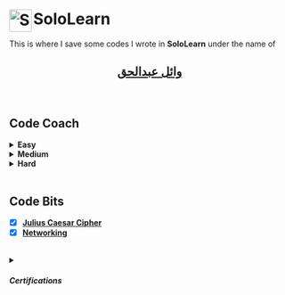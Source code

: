 <h1>
<img align="left" width="40" height="40" src="https://www.sololearn.com/Images/favicon.ico" alt="SoloLearn icon">
SoloLearn
</h1>


This is where I save some codes I wrote in **SoloLearn** under the name of

## [<p dir="rtl" align="center">وائل عبدالحق</p>](https://www.sololearn.com/Profile/7286114/)

<br/>

## Code Coach
<details> 
<summary><b>Easy</b></summary>

 Code Coach | Solution | Description
 -- | -- | --
[**Popsicles**](/Popsicles) | [C](/Popsicles/Popsicles.c) <br/><br/> [C++](/Popsicles/Popsicles.cpp) <br/><br/> [C#](Popsicles/Popsicles.cs) <br/><br/> [Java](Popsicles/Popsicles.java) <br/><br/> [Python](Popsicles/Popsicles.py) | You can give the popsicles to the brothers and sisters because they would each get the same amount
[**Halloween Candy**](/Halloween_Candy) | [C](/Halloween_Candy/Halloween_Candy.c) <br/><br/> [C++](/Halloween_Candy/Halloween_Candy.cpp) <br/><br/> [C#](/Halloween_Candy/Halloween_Candy.cs) <br/><br/> [Java](/Halloween_Candy/Halloween_Candy.java) <br/><br/> [Python](/Halloween_Candy/Halloween_Candy.py) | If you visited four houses, one would be candy, two would be dollars, and one would be a toothbrush
[**Fruit Bowl**](/Fruit_Bowl) | [C](/Fruit_Bowl/Fruit_Bowl.c) <br/><br/> [C++](/Fruit_Bowl/Fruit_Bowl.cpp) <br/><br/> [C#](/Fruit_Bowl/Fruit_Bowl.cs) <br/><br/> [Java](/Fruit_Bowl/Fruit_Bowl.java) <br/><br/> [Python](/Fruit_Bowl/Fruit_Bowl.py) | Calculate number of pies that you can make with the apples that are in your bowl given to total amount of fruit in the bowl
[**Cheer Creator**](/Cheer_Creator) | [C](/Cheer_Creator/Cheer_Creator.c) <br/><br/> [C++](/Cheer_Creator/Cheer_Creator.cpp) <br/><br/> [C#](/Cheer_Creator/Cheer_Creator.cs) <br/><br/> [Java](/Cheer_Creator/Cheer_Creator.java) <br/><br/> [Python](/Cheer_Creator/Cheer_Creator.py) | If your team gains 3 yards you would cheer 'Ra!' three times for that play
[**Skee-Ball**](/Skee-Ball) | [C](/Skee-Ball/Skee-Ball.c) <br/><br/> [C++](/Skee-Ball/Skee-Ball.cpp) <br/><br/> [C#](/Skee-Ball/Skee-Ball.cs) <br/><br/> [Java](/Skee-Ball/Skee-Ball.java) <br/><br/> [Python](/Skee-Ball/Skee-Ball.py) | Is points enough to buy the squirt gun at a price of 40 tickets
[**Paint Costs**](/Paint_Costs) | [C](/Paint_Costs/Paint_Costs.c) <br/><br/> [C++](/Paint_Costs/Paint_Costs.cpp) <br/><br/> [C#](/Paint_Costs/Paint_Costs.cs) <br/><br/> [Java](/Paint_Costs/Paint_Costs.java) <br/><br/> [Python](/Paint_Costs/Paint_Costs.py) | Calculate the total cost then rounded up to the nearest whole number
[**Argentina**](/Argentina) | [C](/Argentina/Argentina.c) <br/><br/> [C++](/Argentina/Argentina.cpp) <br/><br/> [C#](/Argentina/Argentina.cs) <br/><br/> [Java](/Argentina/Argentina.java) <br/><br/> [Python](/Argentina/Argentina.py) | Convert currency and tell which one is lower after conversion
[**Gotham City**](/Gotham_City) | [C](/Gotham_City/Gotham_City.c) <br/><br/> [C++](/Gotham_City/Gotham_City.cpp) <br/><br/> [C#](/Gotham_City/Gotham_City.cs) <br/><br/> [Java](/Gotham_City/Gotham_City.java) <br/><br/> [Python](/Gotham_City/Gotham_City.py) | If there are 7 criminals, you and **Batman** should handle this situation together
[**Hovercraft**](/Hovercraft) | [C](/Hovercraft/Hovercraft.c) <br/><br/> [C++](/Hovercraft/Hovercraft.cpp) <br/><br/> [C#](/Hovercraft/Hovercraft.cs) <br/><br/> [Java](/Hovercraft/Hovercraft.java) <br/><br/> [Python](/Hovercraft/Hovercraft.py) | Determine whether or not you made a profit
[**Jungle Camping**](/Jungle_Camping) | [C](/Jungle_Camping/Jungle_Camping.c) <br/><br/> [C++](/Jungle_Camping/Jungle_Camping.cpp) <br/><br/> [C#](/Jungle_Camping/Jungle_Camping.cs) <br/><br/> [Java](/Jungle_Camping/Jungle_Camping.java) <br/><br/> [Python](/Jungle_Camping/Jungle_Camping.py) | Based on the noise they make, determine which animals they are
[**Extra-Terrestrials**](/Extra-Terrestrials) | [C](/Extra-Terrestrials/Extra-Terrestrials.c) <br/><br/> [C++](/Extra-Terrestrials/Extra-Terrestrials.cpp) <br/><br/> [C#](/Extra-Terrestrials/Extra-Terrestrials.cs) <br/><br/> [Java](/Extra-Terrestrials/Extra-Terrestrials.java) <br/><br/> [Python](/Extra-Terrestrials/Extra-Terrestrials.py) | If you flip howdy backwards you get ydwoh

[**Go up**](#Code-Coach)
</details>


<details>
<summary><b>Medium</b></summary>

 Code Coach | Solution | Description
 -- | -- | --
[**Pig Latin**](/Pig_Latin) | [C](/Pig_Latin/Pig_Latin.c) <br/><br/> [C++](/Pig_Latin/Pig_Latin.cpp) <br/><br/> [C#](/Pig_Latin/Pig_Latin.cs) <br/><br/> [Java](/Pig_Latin/Pig_Latin.java) <br/><br/> [Python](/Pig_Latin/Pig_Latin.py) | Take the first letter of<br/> each word and put it on the end, then you add 'ay' to the end of that. ("road" = "oadray")
[**Deja Vu**](/Deja_Vu) | [C](/Deja_Vu/Deja_Vu.c) <br/><br/> [C++](/Deja_Vu/Deja_Vu.cpp) <br/><br/> [C#](/Deja_Vu/Deja_Vu.cs) <br/><br/> [Java](/Deja_Vu/Deja_Vu.java) <br/><br/> [Python](/Deja_Vu/Deja_Vu.py) | You want to know if you ever typed the same letter twice, or if they are all unique letters 
[**The Spy Life**](/The_Spy_Life) | [C](/The_Spy_Life/The_Spy_Life.c) <br/><br/> [C++](/The_Spy_Life/The_Spy_Life.cpp) <br/><br/> [C#](/The_Spy_Life/The_Spy_Life.cs) <br/><br/> [Java](/The_Spy_Life/The_Spy_Life.java) <br/><br/> [Python](/The_Spy_Life/The_Spy_Life.py) | Remove everything that isn't a letter or space from the original message and flip it around
[**Symbols**](/Symbols) | [C](/Symbols/Symbols.c) <br/><br/> [C++](/Symbols/Symbols.cpp) <br/><br/> [C#](/Symbols/Symbols.cs) <br/><br/> [Java](/Symbols/Symbols.java) <br/><br/> [Python](/Symbols/Symbols.py) | Remove all symbols
[**That's odd...**](/odd) | [C](/odd/odd.c) <br/><br/> [C++](/odd/odd.cpp) <br/><br/> [C#](/odd/odd.cs) <br/><br/> [Java](/odd/odd.java) <br/><br/> [Python](/odd/odd.py) | Find the sum of all even integers in a list of numbers
[**No Numerals**](/No_Numerals) | [C](/No_Numerals/No_Numerals.c) <br/><br/> [C++](/No_Numerals/No_Numerals.cpp) <br/><br/> [C#](/No_Numerals/No_Numerals.cs) <br/><br/> [Java](/No_Numerals/No_Numerals.java) <br/><br/> [Python](/No_Numerals/No_Numerals.py) | Write the name of each number instead of using the numeral
[**Secret Message**](/Secret_Message) | [C](/Secret_Message/Secret_Message.c) <br/><br/> [C++](/Secret_Message/Secret_Message.cpp) <br/><br/> [C#](/Secret_Message/Secret_Message.cs) <br/><br/> [Java](/Secret_Message/Secret_Message.java) <br/><br/> [Python](/Secret_Message/Secret_Message.py) | Replace each letter with<br/> the corresponding letter in a backwards version of the alphabet
[**Military Time**](/Military_Time) | [C](/Military_Time/Military_Time.c) <br/><br/> [C++](/Military_Time/Military_Time.cpp) <br/><br/> [C#](/Military_Time/Military_Time.cs) <br/><br/> [Java](/Military_Time/Military_Time.java) <br/><br/> [Python](/Military_Time/Military_Time.py) | Convert from a 12 hour clock to<br/> a 24 hour clock
[**Average Word Length**](/AWL) | [C](/AWL/AWL.c) <br/><br/> [C++](/AWL/AWL.cpp) <br/><br/> [C#](/AWL/AWL.cs) <br/><br/> [Java](/AWL/AWL.java) <br/><br/> [Python](/AWL/AWL.py) | Find out the average length of words
[**YouTube Link Finder**](/YLF) | [C](/YLF/YLF.c) <br/><br/> [C++](/YLF/YLF.cpp) <br/><br/> [C#](/YLF/YLF.cs) <br/><br/> [Java](/YLF/YLF.java) <br/><br/> [Python](/YLF/YLF.py) | Keep the video ID (the combination of letters and numbers at the end of the link)
[**Convert US date to EU date**](/ES) | [C](/ES/ES.c) <br/><br/> [C++](/ES/ES.cpp) <br/><br/> [C#](/ES/ES.cs) <br/><br/> [Java](/ES/ES.java) <br/><br/> [Python](/ES/ES.py) | Convert all your dates to DD/MM/YYYY

[**Go up**](#Code-Coach)
</details>


<details>
<summary><b>Hard</b></summary>

 Code Coach | Solution | Description
 -- | -- | --
[**New Driver's License**](/NDL) | [C](/NDL/NDL.c) <br/><br/> [C++](/NDL/NDL.cpp) <br/><br/> [C#](/NDL/NDL.cs) <br/><br/> [Java](/NDL/NDL.java) <br/><br/> [Python](/NDL/NDL.py) | How many minutes that it will take to get new license
[**Password Validation**](/Password_Validation) | [C](/Password_Validation/Password_Validation.c) <br/><br/> [C++](/Password_Validation/Password_Validation.cpp) <br/><br/> [C#](/Password_Validation/Password_Validation.cs) <br/><br/> [Java](/Password_Validation/Password_Validation.java) <br/><br/> [Python](/Password_Validation/Password_Validation.py) | Build a password evaluator
[**Security**](/Security) | [C](/Security/Security.c) <br/><br/> [C++](/Security/Security.cpp) <br/><br/> [C#](/Security/Security.cs) <br/><br/> [Java](/Security/Security.java) <br/><br/> [Python](/Security/Security.py) | Look over the security diagrams to make sure that you always have a guard between the thief and the money

[**Go up**](#Code-Coach)
</details>

<br/>

## Code Bits
* [x] [**Julius Caesar Cipher**](/JCC) 
* [x] [**Networking**](/socket) 

<br/>


<details close>
<summary> <h5> Certifications </h5> </summary>


* [**C**](https://www.sololearn.com/Certificate/1089-7286114/pdf/)
* [**C++**](https://www.sololearn.com/certificates/course/en/7286114/1051/landscape/png)
* [**C#**](https://www.sololearn.com/certificates/course/en/7286114/1080/landscape/png)
* [**Java**](https://www.sololearn.com/certificates/course/en/7286114/1068/landscape/png)
* [**Kotlin**](https://www.sololearn.com/certificates/course/en/7286114/1160/landscape/png)
* [**Python Core**](https://www.sololearn.com/certificates/course/en/7286114/1073/landscape/png)
* [**Python Data Structures**](https://www.sololearn.com/certificates/course/en/7286114/1159/landscape/png)
* [**Intermediate Python**](https://www.sololearn.com/certificates/course/en/7286114/1158/landscape/png)
* [**Python for beginners**](https://www.sololearn.com/certificates/course/en/7286114/1157/landscape/png)
* [**Web development fundamentals**](https://www.sololearn.com/Certificate/1141-7286114/pdf/)
* [**Responsive web design**](https://www.sololearn.com/certificates/course/en/7286114/1162/landscape/png)
* [**Coding for marketers**](https://www.sololearn.com/Certificate/1165-7286114/pdf/)
* [**PHP**](https://www.sololearn.com/Certificate/1059-7286114/pdf/)
* [**SQL**](https://www.sololearn.com/certificates/course/en/7286114/1060/landscape/png)
* [**JavaScript**](https://www.sololearn.com/certificates/course/en/7286114/1024/landscape/png)
* [**HTML**](https://www.sololearn.com/Certificate/1014-7286114/pdf/)
* [**Tech For Everyone**](https://api2.sololearn.com/v2/certificates/CC-JSGRIQ6S/image/png)
</details>


